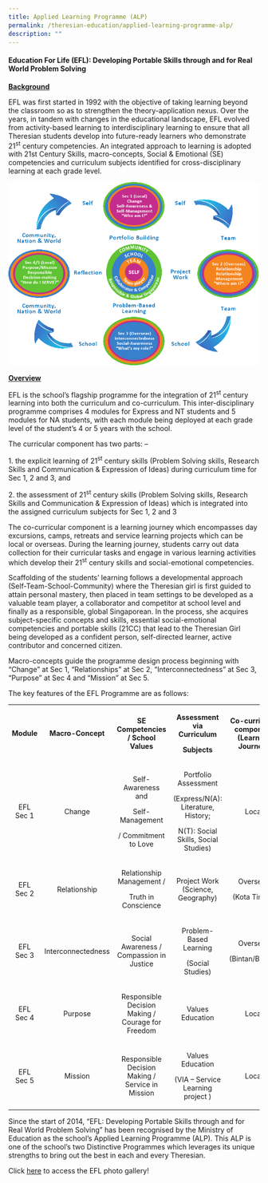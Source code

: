 ```yaml
---
title: Applied Learning Programme (ALP)
permalink: /theresian-education/applied-learning-programme-alp/
description: ""
---
```

<h4><strong>Education For Life (EFL): Developing Portable Skills through and for Real World Problem Solving</strong></h4>
<p><strong><u>Background</u></strong></p>
<p>EFL was first started in 1992 with the objective of taking learning beyond the classroom so as to strengthen the theory-application nexus. Over the years, in tandem with changes in the educational landscape, EFL evolved from activity-based learning to interdisciplinary learning to ensure that all Theresian students develop into future-ready learners who demonstrate 21<sup>st</sup>&nbsp;century competencies. An integrated approach to learning is adopted with 21st Century Skills, macro-concepts, Social &amp; Emotional (SE) competencies and curriculum subjects identified for cross-disciplinary learning at each grade level.</p>
<img src="/images/alp.png">
<p><strong><u>Overview</u></strong></p>
<p>EFL is the school&rsquo;s flagship programme for the integration of 21<sup>st</sup>&nbsp;century learning into both the curriculum and co-curriculum. This inter-disciplinary programme comprises 4 modules for Express and NT students and 5 modules for NA students, with each module being deployed at each grade level of the student&rsquo;s 4 or 5 years with the school.</p>
<p>The curricular component has two parts: &ndash;</p>
<p>1. the explicit learning of 21<sup>st</sup>&nbsp;century skills (Problem Solving skills, Research Skills and Communication &amp; Expression of Ideas) during curriculum time for Sec 1, 2 and 3, and</p>
<p>2. the assessment of 21<sup>st</sup>&nbsp;century skills (Problem Solving skills, Research Skills and Communication &amp; Expression of Ideas) which is integrated into the assigned curriculum subjects for Sec 1, 2 and 3</p>
<p>The co-curricular component is a learning journey which encompasses day excursions, camps, retreats and service learning projects which can be local or overseas. During the learning journey, students carry out data collection for their curricular tasks and engage in various learning activities which develop their 21<sup>st</sup>&nbsp;century skills and social-emotional competencies.&nbsp;</p>
<p>Scaffolding of the students&rsquo; learning follows a developmental approach (Self-Team-School-Community) where the Theresian girl is first guided to attain personal mastery, then placed in team settings to be developed as a valuable team player, a collaborator and competitor at school level and finally as a responsible, global Singaporean. In the process, she acquires subject-specific concepts and skills, essential social-emotional competencies and portable skills (21CC) that lead to the Theresian Girl being developed as a confident person, self-directed learner, active contributor and concerned citizen.</p>
<p>Macro-concepts guide the programme design process beginning with &ldquo;Change&rdquo; at Sec 1, &ldquo;Relationships&rdquo; at Sec 2, &ldquo;Interconnectedness&rdquo; at Sec 3, &ldquo;Purpose&rdquo; at Sec 4 and &ldquo;Mission&rdquo; at Sec 5.</p>
<p>The key features of the EFL Programme are as follows:</p>
<table width="658">
<tbody>
<tr>
<td style="text-align: center;" width="73">
<p><strong>Module</strong></p>
</td>
<td style="text-align: center;" width="142">
<p><strong>Macro-Concept</strong></p>
</td>
<td style="text-align: center;" width="132">
<p><strong>SE Competencies / School Values</strong></p>
</td>
<td style="text-align: center;" width="170">
<p><strong>Assessment via Curriculum</strong></p>
<p><strong>Subjects</strong></p>
</td>
<td style="text-align: center;" width="140">
<p><strong>Co-curricular component (Learning Journey)</strong></p>
</td>
</tr>
<tr>
<td style="text-align: center;" width="73">
<p>EFL Sec 1</p>
</td>
<td style="text-align: center;" width="142">
<p>Change</p>
</td>
<td style="text-align: center;" width="132">
<p>Self-Awareness and</p>
<p>Self-Management</p>
<p>/ Commitment to Love</p>
</td>
<td style="text-align: center;" width="170">
<p>Portfolio Assessment</p>
<p>(Express/N(A): Literature, History;</p>
<p>N(T): Social Skills, Social Studies)</p>
</td>
<td style="text-align: center;" width="140">
<p>Local</p>
</td>
</tr>
<tr>
<td style="text-align: center;" width="73">
<p>EFL Sec 2</p>
</td>
<td style="text-align: center;" width="142">
<p>Relationship</p>
</td>
<td style="text-align: center;" width="132">
<p>Relationship Management /</p>
<p>Truth in Conscience</p>
</td>
<td style="text-align: center;" width="170">
<p>Project Work (Science, Geography)</p>
</td>
<td style="text-align: center;" width="140">
<p>Overseas</p>
<p>(Kota Tinggi)</p>
</td>
</tr>
<tr>
<td style="text-align: center;" width="73">
<p>EFL Sec 3</p>
</td>
<td style="text-align: center;" width="142">
<p>Interconnectedness</p>
</td>
<td style="text-align: center;" width="132">
<p>Social Awareness / Compassion in Justice</p>
</td>
<td style="text-align: center;" width="170">
<p>Problem-Based Learning</p>
<p>(Social Studies)</p>
</td>
<td style="text-align: center;" width="140">
<p>Overseas</p>
<p>(Bintan/Batam)</p>
</td>
</tr>
<tr>
<td style="text-align: center;" width="73">
<p>EFL Sec 4</p>
</td>
<td style="text-align: center;" width="142">
<p>Purpose</p>
</td>
<td style="text-align: center;" width="132">
<p>Responsible Decision Making / Courage for Freedom</p>
</td>
<td style="text-align: center;" width="170">
<p>Values Education</p>
</td>
<td style="text-align: center;" width="140">
<p>Local</p>
</td>
</tr>
<tr>
<td style="text-align: center;" width="73">
<p>EFL Sec 5</p>
</td>
<td style="text-align: center;" width="142">
<p>Mission</p>
</td>
<td style="text-align: center;" width="132">
<p>Responsible Decision Making / Service in Mission</p>
</td>
<td style="text-align: center;" width="170">
<p>Values Education</p>
<p>(VIA &ndash; Service Learning project )</p>
</td>
<td style="text-align: center;" width="140">
<p>Local</p>
</td>
</tr>
</tbody>
</table>
<p>Since the start of 2014, &ldquo;EFL: Developing Portable Skills through and for Real World Problem Solving&rdquo; has been recognised by the Ministry of Education as the school&rsquo;s Applied Learning Programme (ALP). This ALP is one of the school&rsquo;s two Distinctive Programmes which leverages its unique strengths to bring out the best in each and every Theresian.</p>
<p>Click&nbsp;<a href="/photo-gallery#EFL+photos+2016-41465" target="">here</a>&nbsp;to access the EFL photo gallery!</p>
